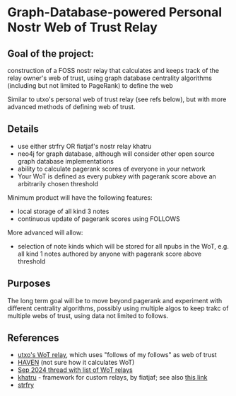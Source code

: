 Graph-Database-powered Personal Nostr Web of Trust Relay
=====

## Goal of the project: 

construction of a FOSS nostr relay that calculates and keeps track of the relay owner's web of trust, using graph database centrality algorithms (including but not limited to PageRank) to define the web

Similar to utxo's personal web of trust relay (see refs below), but with more advanced methods of defining web of trust.

## Details

- use either strfry OR fiatjaf's nostr relay khatru
- neo4j for graph database, although will consider other open source graph database implementations
- ability to calculate pagerank scores of everyone in your network
- Your WoT is defined as every pubkey with pagerank score above an arbitrarily chosen threshold

Minimum product will have the following features:
- local storage of all kind 3 notes
- continuous update of pagerank scores using FOLLOWS

More advanced will allow:
- selection of note kinds which will be stored for all npubs in the WoT, e.g. all kind 1 notes authored by anyone with pagerank score above threshold

## Purposes

The long term goal will be to move beyond pagerank and experiment with different centrality algorithms, possibly using multiple algos to keep trakc of multiple webs of trust, using data not limited to follows.

## References

- [utxo's WoT relay](https://github.com/bitvora/wot-relay), which uses "follows of my follows" as web of trust
- [HAVEN](https://github.com/bitvora/haven) (not sure how it calculates WoT)
- [Sep 2024 thread with list of WoT relays](https://nostr.cxplay.org/nevent1qqszl5x33zks8k2wh2eh6c7kncphjsngc0kz4ktfueje9drm3d47wxgpz4mhxue69uhkummnw3ezummcw3ezuer9wchsygplwuxkt5a8vj5utj6s8tsj8e3wcavc45p4mqmw92qs7wrh5azmyspsgqqqqqqsxa6gcy)
- [khatru](https://github.com/fiatjaf/khatru) - framework for custom relays, by fiatjaf; see also [this link](https://khatru.nostr.technology/)
- [strfry](https://github.com/hoytech/strfry)
